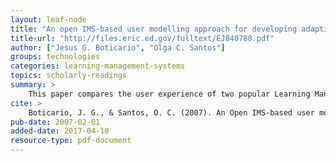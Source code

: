 ```yaml
---
layout: leaf-node
title: "An open IMS-based user modelling approach for developing adaptive learning management systems"
title-url: "http://files.eric.ed.gov/fulltext/EJ840788.pdf"
author: ["Jesus G. Boticario", "Olga C. Santos"]
groups: technologies
categories: learning-management-systems
topics: scholarly-readings
summary: >
    This paper compares the user experience of two popular Learning Management Systems of the time: Blackboard and Moodle.
cite: >
    Boticario, J. G., & Santos, O. C. (2007). An Open IMS-based user modelling approach for developing adaptive learning management systems. Journal of Interactive Media in Education.
pub-date: 2007-02-01
added-date: 2017-04-10
resource-type: pdf-document
---
```


